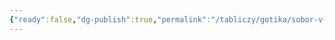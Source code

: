 ```yaml
---
{"ready":false,"dg-publish":true,"permalink":"/tabliczy/gotika/sobor-v-solsberi/","dgPassFrontmatter":true}
---
```



